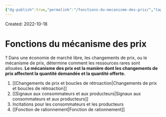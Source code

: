 ```yaml
---
{"dg-publish":true,"permalink":"/fonctions-du-mecanisme-des-prix/","tags":["economy","gardenEntry","gardenEntry","gardenEntry","gardenEntry","gardenEntry","gardenEntry","gardenEntry","gardenEntry","gardenEntry"]}
---
```


Created: 2022-10-18

# Fonctions du mécanisme des prix

?
Dans une économie de marché libre, les changements de prix, ou le mécanisme de prix, détermine comment les ressources rares sont allouées. **Le mécanisme des prix est la manière dont les changements de prix affectent la quantité demandée et la quantité offerte.**
<!--SR:!2024-05-15,324,230-->

1. [[Changements de prix et boucles de rétroaction\|Changements de prix et boucles de rétroaction]]
2. [[Signaux aux consommateurs et aux producteurs\|Signaux aux consommateurs et aux producteurs]]
3. Incitations pour les consommateurs et les producteurs
4. [[Fonction de rationnement\|Fonction de rationnement]]

